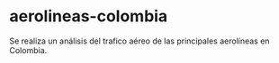 # aerolineas-colombia
Se realiza un análisis del trafico aéreo de las principales aerolíneas en Colombia.
